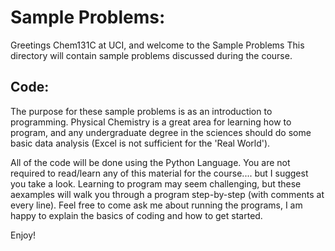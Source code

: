 # Sample Problems:
Greetings Chem131C at UCI, and welcome to the Sample Problems
This directory will contain sample problems discussed during the course. 

## Code:
The purpose for these sample problems is as an introduction to programming. 
Physical Chemistry is a great area for learning how to program, and any undergraduate degree in the sciences should do some basic data analysis (Excel is not sufficient for the 'Real World'). 

All of the code will be done using the Python Language. 
You are not required to read/learn any of this material for the course.... but I suggest you take a look.
Learning to program may seem challenging, but these aexamples will walk you through a program step-by-step (with comments at every line). 
Feel free to come ask me about running the programs, I am happy to explain the basics of coding and how to get started. 

Enjoy!
